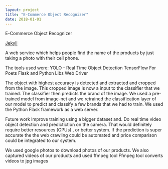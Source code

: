 ```yaml
---
layout: project
title: "E-Commerce Object Recognizer"
date: 2018-01-01
---
```


E-Commerce Object Recognizer

[Jekyll](https://github.com/s-bhatt/upload)

A web service which helps people find the name of the products by just taking a photo with their cell phone.

The tools used were:
YOLO - Real Time Object Detection
TensorFlow For Poets
Flask and Python Libs
Web Driver

The object with highest accuracy is detected and extracted and cropped from the image.
This cropped image is now a input to the classifier that we trained.
The classifier then predicts the brand of the image.
We used a pre-trained model from image-net and we retrained the classification layer of our model to predict and classify a few brands that we had to train.
We used the Python Flask framework as a web server.

Future work
Improve training using a bigger dataset and.
Do real time video object detection and predictiction on the camera.
That would definitely require better resources (GPUs) , or better system.
If the prediction is super accurate the the web crawling could be automated and price
comparison could be integrated to our system.

We used google photos to download photos of our products.
We also captured videos of our products and used ffmpeg tool
Ffmpeg tool converts videos to jpg images